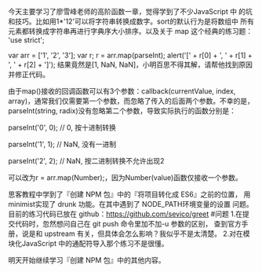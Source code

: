 今天主要学习了廖雪峰老师的高阶函数一章，觉得学到了不少JavaScript 中
的坑和技巧。比如用1*'12'可以将字符串转换成数字。sort的默认行为是将数组中
所有元素都转换成字符串再进行字典序大小排序。以及关于 map 这个经典的练习题：
'use strict';

var arr = ['1', '2', '3'];
var r;
r = arr.map(parseInt);
alert('[' + r[0] + ', ' + r[1] + ', ' + r[2] + ']');
结果竟然是[1, NaN, NaN]，小明百思不得其解，请帮他找到原因并修正代码。

由于map()接收的回调函数可以有3个参数：callback(currentValue, index, array)，通常我们仅需要第一个参数，而忽略了传入的后面两个参数。不幸的是，parseInt(string, radix)没有忽略第二个参数，导致实际执行的函数分别是：

parseInt('0', 0); // 0, 按十进制转换

parseInt('1', 1); // NaN, 没有一进制

parseInt('2', 2); // NaN, 按二进制转换不允许出现2

可以改为r = arr.map(Number);，因为Number(value)函数仅接收一个参数。



思客教程中学到了『创建 NPM 包』中的『将项目转化成 ES6』之前的位置，
用minimist实现了 drunk 功能。在其中遇到了 NODE_PATH环境变量的设置
问题。目前的练习代码已放在 github：https://github.com/sevico/greet
#问题
1.在提交代码时，忽然想问自己在 git push 命令里加不加-u 参数的区别，
查到官方手册，说是和 upstream 有关，但具体会怎么影响？我似乎不是太清楚。
2.对在模块化JavaScript 中的通配符导入那个练习不是很懂。

明天开始继续学习『创建 NPM 包』中的其他内容。